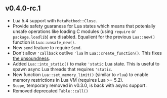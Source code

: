 ## v0.4.0-rc.1

- Lua 5.4 support with `MetaMethod::Close`.
- Provide safety guaraness for Lua states which means that potenially unsafe operations like loading C modules (using `require` or `package.loadlib`) are disabled. Equalient for the previous `Lua::new()` function is `Lua::unsafe_new()`.
- New `send` feature to require `Send`.
- Don't allow `'callback` outlive `'lua` in `Lua::create_function()`. This fixes [the unsoundness](tests/compile/static_callback_args.rs).
- Added `Lua::into_static()` to make `'static` Lua state. This is useful to spawn async Lua threads that requires `'static`.
- New function `Lua::set_memory_limit()` (similar to `rlua`) to enable memory restrictions in Lua VM (requires Lua >= 5.2).
- `Scope`, temporary removed in v0.3.0, is back with async support.
- Removed deprecated `Table::call()`
